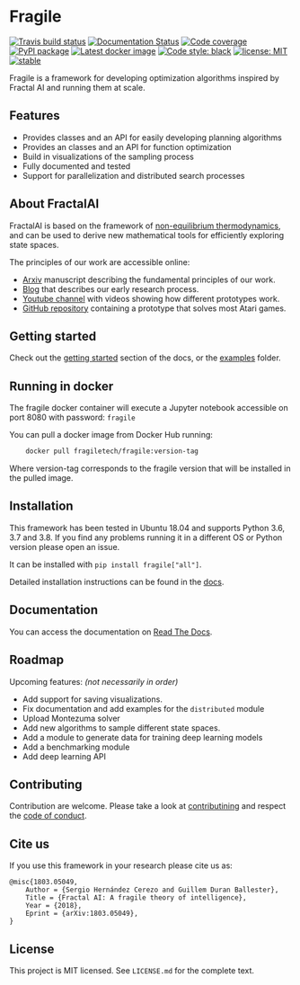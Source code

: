 # Fragile
[![Travis build status](https://travis-ci.com/FragileTech/fragile.svg)](https://travis-ci.com/FragileTech/fragile)
[![Documentation Status](https://readthedocs.org/projects/fragile/badge/?version=latest)](https://fragile.readthedocs.io/en/latest/?badge=latest)
[![Code coverage](https://codecov.io/github/FragileTech/fragile/coverage.svg)](https://codecov.io/github/FragileTech/fragile)
[![PyPI package](https://badgen.net/pypi/v/fragile)](https://pypi.org/project/fragile/)
[![Latest docker image](https://badgen.net/docker/pulls/fragiletech/fragile)](https://hub.docker.com/r/fragiletech/fragile/tags)
[![Code style: black](https://img.shields.io/badge/code%20style-black-000000.svg)](https://github.com/ambv/black)
[![license: MIT](https://img.shields.io/badge/license-MIT-green.svg)](https://opensource.org/licenses/MIT)
[![stable](http://badges.github.io/stability-badges/dist/stable.svg)](http://github.com/badges/stability-badges)

Fragile is a framework for developing optimization algorithms inspired by Fractal AI and running them at scale.

## Features

- Provides classes and an API for easily developing planning algorithms
- Provides an classes and an API for function optimization
- Build in visualizations of the sampling process
- Fully documented and tested
- Support for parallelization and distributed search processes


## About FractalAI

FractalAI is based on the framework of [non-equilibrium thermodynamics](https://en.wikipedia.org/wiki/Non-equilibrium_thermodynamics), and can be used to derive new mathematical tools for efficiently exploring state spaces.
 
The principles of our work are accessible online:

- [Arxiv](https://arxiv.org/abs/1803.05049) manuscript describing the fundamental principles of our work.
- [Blog](http://entropicai.blogspot.com) that describes our early research process.
- [Youtube channel](https://www.youtube.com/user/finaysergio/videos) with videos showing how different prototypes work.
- [GitHub repository](https://github.com/FragileTech/FractalAI) containing a prototype that solves most Atari games.

## Getting started 

Check out the [getting started](https://fragile.readthedocs.io/en/latest/resources/examples/01_getting_started.html) 
section of the docs, or the [examples](https://github.com/FragileTech/fragile/tree/master/examples) folder.

## Running in docker
The fragile docker container will execute a Jupyter notebook accessible on port 8080 with password: `fragile`

You can pull a docker image from Docker Hub running:

```bash
    docker pull fragiletech/fragile:version-tag
```

Where version-tag corresponds to the fragile version that will be installed in the pulled image.

## Installation
This framework has been tested in Ubuntu 18.04 and supports Python 3.6, 3.7 and 3.8. 
If you find any problems running it in a different OS or Python version please open an issue.

It can be installed with `pip install fragile["all"]`.

Detailed installation instructions can be found in the [docs](https://fragile.readthedocs.io/en/latest/resources/installation.html).

## Documentation

You can access the documentation on [Read The Docs](https://fragile.readthedocs.io/en/latest/).
    
## Roadmap

Upcoming features: _(not necessarily in order)_
- Add support for saving visualizations.
- Fix documentation and add examples for the `distributed` module
- Upload Montezuma solver
- Add new algorithms to sample different state spaces.
- Add a module to generate data for training deep learning models
- Add a benchmarking module
- Add deep learning API

## Contributing

Contribution are welcome. Please take a look at [contributining](docsrc/markdown/CONTRIBUTING.md) 
and respect the [code of conduct](docsrc/markdown/CODE_OF_CONDUCT.md).
    
## Cite us
If you use this framework in your research please cite us as:

    @misc{1803.05049,
        Author = {Sergio Hernández Cerezo and Guillem Duran Ballester},
        Title = {Fractal AI: A fragile theory of intelligence},
        Year = {2018},
        Eprint = {arXiv:1803.05049},
    }
      
## License

This project is MIT licensed. See `LICENSE.md` for the complete text.